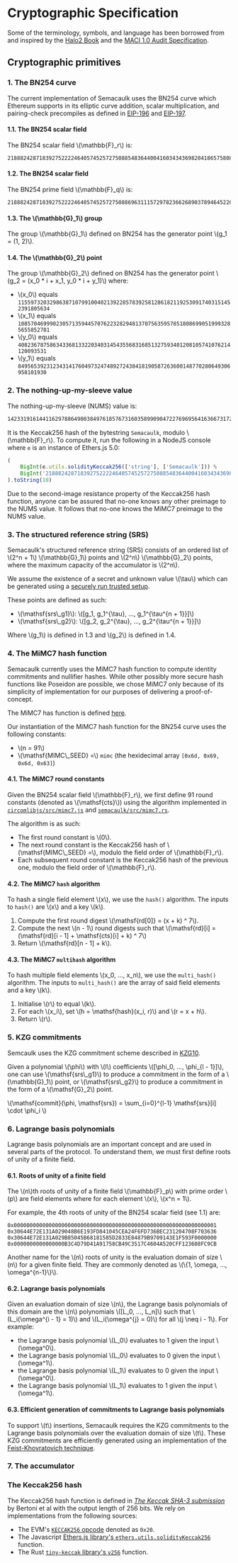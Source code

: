# Cryptographic Specification

Some of the terminology, symbols, and language has been borrowed from and
inspired by the [Halo2 Book](https://zcash.github.io/halo2) and the [MACI 1.0
Audit Specification](https://hackmd.io/AP6zPSgtThWxx6pjXY7R8A).

## Cryptographic primitives

### 1. The BN254 curve

The current implementation of Semacaulk uses the BN254 curve which Ethereum
supports in its elliptic curve addition, scalar multiplication, and
pairing-check precompiles as defined in
[EIP-196](https://eips.ethereum.org/EIPS/eip-196) and
[EIP-197](https://eips.ethereum.org/EIPS/eip-197). 

#### 1.1. The BN254 scalar field

The BN254 scalar field \\(\mathbb{F}_r\\) is:

```
21888242871839275222246405745257275088548364400416034343698204186575808495617
```

#### 1.2. The BN254 scalar field

The BN254 prime field \\(\mathbb{F}_q\\) is:

```
21888242871839275222246405745257275088696311157297823662689037894645226208583
```

#### 1.3. The \\(\mathbb{G}_1\\) group

The group \\(\mathbb{G}_1\\) defined on BN254 has the generator point \\(g_1 =
(1, 2)\\).

#### 1.4. The \\(\mathbb{G}_2\\) point

The group \\(\mathbb{G}_2\\) defined on BN254 has the generator point \\(g_2 =
(x_0 * i + x_1, y_0 * i + y_1)\\) where:

- \\(x_0\\) equals `11559732032986387107991004021392285783925812861821192530917403151452391805634`
- \\(x_1\\) equals `10857046999023057135944570762232829481370756359578518086990519993285655852781`
- \\(y_0\\) equals `4082367875863433681332203403145435568316851327593401208105741076214120093531`
- \\(y_1\\) equals `8495653923123431417604973247489272438418190587263600148770280649306958101930`

### 2. The nothing-up-my-sleeve value

The nothing-up-my-sleeve (NUMS) value is:

```bash
14233191614411629788649003849761857673160358990904722769695641636673172216357
```

It is the Keccak256 hash of the bytestring `Semacaulk`, modulo
\\(\mathbb{F}_r\\). To compute it, run the following in a NodeJS console where
`e` is an instance of Ethers.js 5.0:

```js
(
    BigInt(e.utils.solidityKeccak256(['string'], ['Semacaulk'])) % 
    BigInt('21888242871839275222246405745257275088548364400416034343698204186575808495617')
).toString(10)
```

Due to the second-image resistance property of the Keccak256 hash function,
anyone can be assured that no-one knows any other preimage to the NUMS value.
It follows that no-one knows the MiMC7 preimage to the NUMS value.

### 3. The structured reference string (SRS)

Semacaulk's structured reference string (SRS) consists of an ordered list of
\\(2^n + 1\\) \\(\mathbb{G}_1\\) points and \\(2^n\\) \\(\mathbb{G}_2\\)
points, where the maximum capacity of the accumulator is \\(2^n\\).

We assume the existence of a secret and unknown value \\(\tau\\) which can be
generated using a [securely run trusted
setup](https://eprint.iacr.org/2017/1050.pdf).

These points are defined as such:

- \\(\mathsf{srs\\_g1}\\): \\([g_1, g_1^{\tau}, ..., g_1^{\tau^{n + 1}}]\\)
- \\(\mathsf{srs\\_g2}\\): \\([g_2, g_2^{\tau}, ..., g_2^{\tau^{n + 1}}]\\)

Where \\(g_1\\) is defined in 1.3 and \\(g_2\\) is defined in 1.4.

### 4. The MiMC7 hash function

Semacaulk currently uses the MiMC7 hash function to compute identity
commitments and nullifier hashes. While other possibly more secure hash
functions like Poseidon are possible, we chose MiMC7 only because of its
simplicity of implementation for our purposes of delivering a proof-of-concept.

The MiMC7 has function is defined
[here](https://iden3-docs.readthedocs.io/en/latest/_downloads/a04267077fb3fdbf2b608e014706e004/Ed-DSA.pdf).

Our instantiation of the MiMC7 hash function for the BN254 curve uses the
following constants:

- \\(n = 91\\)
- \\(\mathsf{MIMC\\_SEED} =\\) `mimc` (the hexidecimal array `[0x6d, 0x69, 0x6d, 0x63]`)

#### 4.1. The MiMC7 round constants

Given the BN254 scalar field \\(\mathbb{F}_r\\), we first define 91 round
constants (denoted as \\(\mathsf{cts}\\)) using the algorithm implemented in
[`circomlibjs/src/mimc7.js`](https://github.com/iden3/circomlibjs/blob/ee8ec2fca2ca7f16dec9d0f39d57dbe80dd18870/src/mimc7.js#L29)
and
[`semacaulk/src/mimc7.rs`](https://github.com/geometryresearch/semacaulk/blob/main/src/mimc7.rs#L65).

The algorithm is as such:

- The first round constant is \\(0\\).
- The next round constant is the Keccak256 hash of \\(\mathsf{MIMC\\_SEED} =\\),
  modulo the field order of \\(\mathbb{F}_r\\).
- Each subsequent round constant is the Keccak256 hash of the previous one,
  modulo the field order of \\(\mathbb{F}_r\\).

#### 4.2. The MiMC7 `hash` algorithm

To hash a single field element \\(x\\), we use the `hash()` algorithm. The inputs to
`hash()` are \\(x\\) and a key \\(k\\).

1. Compute the first round digest \\(\mathsf{rd[0]} = (x + k) ^ 7\\).
2. Compute the next \\(n - 1\\) round digests such that
\\(\mathsf{rd}[i] = (\mathsf{rd}[i - 1] + \mathsf{cts}[i] + k) ^ 7\\)
3. Return \\(\mathsf{rd}[n - 1] + k\\).

#### 4.3. The MiMC7 `multihash` algorithm
To hash multiple field elements \\(x_0, ..., x_n\\), we use the `multi_hash()`
algorithm. The inputs to `multi_hash()` are the array of said field elements
and a key \\(k\\).

1. Initialise \\(r\\) to equal \\(k\\).
2. For each \\(x_i\\), set \\(h = \mathsf{hash}(x_i, r)\\) and \\(r = x + h\\).
3. Return \\(r\\).

### 5. KZG commitments

Semcaulk uses the KZG commitment scheme described in
[KZG10](https://www.iacr.org/archive/asiacrypt2010/6477178/6477178.pdf).

Given a polynomial \\(\phi\\) with \\(l\\) coefficients 
\\([\phi_0, ..., \phi_{l - 1}]\\), one
can use \\(\mathsf{srs\\_g1}\\) to
produce a commitment in the form of a \\(\mathbb{G}_1\\) point, or
\\(\mathsf{srs\\_g2}\\) to produce a commitment in the form of a
\\(\mathsf{G}_2\\) point.

\\(\mathsf{commit}(\phi, \mathsf{srs}) = \sum_{i=0}^{l-1} \mathsf{srs}[i] \cdot \phi_i \\)


### 6. Lagrange basis polynomials

Lagrange basis polynomials are an important concept and are used in several
parts of the protocol. To understand them, we must first define roots of unity
of a finite field.

#### 6.1. Roots of unity of a finite field

The \\(n\\)th roots of unity of a finite field \\(\mathbb{F}_p\\) with prime
order \\(p\\) are field elements where for each element \\(x\\), \\(x^n = 1\\).

For example, the 4th roots of unity of the BN254 scalar field (see 1.1) are:

```
0x0000000000000000000000000000000000000000000000000000000000000001
0x30644E72E131A029048B6E193FD841045CEA24F6FD736BEC231204708F703636
0x30644E72E131A029B85045B68181585D2833E84879B9709143E1F593F0000000
0x0000000000000000B3C4D79D41A91758CB49C3517C4604A520CFF123608FC9CB
```

Another name for the \\(n\\) roots of unity is the evaluation domain of size \\(n\\)
for a given finite field. They are commonly denoted as \\(\\{1, \omega, ...,
\omega^{n-1}\\}\\).

#### 6.2. Lagrange basis polynomials

Given an evaluation domain of size \\(n\\), the Lagrange basis polynomials of
this domain are the \\(n\\) polynomials \\([L_0, ..., L_n]\\) such that
\\(L_i(\omega^{i - 1} = 1)\\) and \\(L_i(\omega^{j} = 0)\\) for all
\\(j \neq i - 1\\). For example:

- the Lagrange basis polynomial \\(L_0\\) evaluates to 1 given the input
  \\(\omega^0\\).
- the Lagrange basis polynomial \\(L_0\\) evaluates to 0 given the input
  \\(\omega^1\\).
- the Lagrange basis polynomial \\(L_1\\) evaluates to 0 given the input
  \\(\omega^0\\).
- the Lagrange basis polynomial \\(L_1\\) evaluates to 1 given the input
  \\(\omega^1\\).

#### 6.3. Efficient generation of commitments to Lagrange basis polynomials

To support \\(t\\) insertions, Semacaulk requires the KZG commitments to the
Lagrange basis polynomials over the evaluation domain of size \\(t\\). These
KZG commitments are efficiently generated using an implementation of the
[Feist-Khovratovich
technique](https://alinush.github.io/2021/06/17/Feist-Khovratovich-technique-for-computing-KZG-proofs-fast.html).

### 7. The accumulator


### The Keccak256 hash

The Keccak256 hash function is defined in [*The Keccak SHA-3
submission*](https://keccak.team/files/Keccak-submission-3.pdf) by Bertoni et
al with the output length of 256 bits. We rely on implementations from the
following sources:

- The EVM's [`KECCAK256`
  opcode](https://ethereum.org/en/developers/docs/evm/opcodes/) denoted as
  `0x20`.
- The Javascript [Ethers.js library's
  `ethers.utils.solidityKeccak256`](https://docs.ethers.org/v5/api/utils/hashing/#utils-keccak256)
  function.
- The Rust [`tiny-keccak` library's
  `v256`](https://docs.rs/tiny-keccak/latest/tiny_keccak/struct.Keccak.html)
  function.
